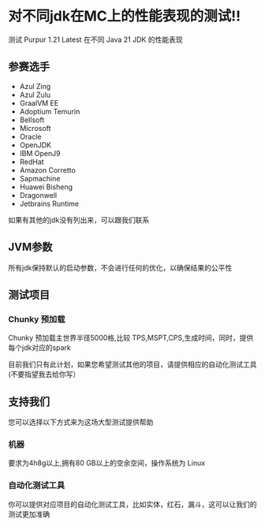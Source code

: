 # 对不同jdk在MC上的性能表现的测试!!

测试 Purpur 1.21 Latest 在不同 Java 21 JDK 的性能表现

## 参赛选手

* Azul Zing
* Azul Zulu
* GraalVM EE
* Adoptium Temurin
* Bellsoft
* Microsoft
* Oracle
* OpenJDK
* IBM OpenJ9
* RedHat
* Amazon Corretto
* Sapmachine
* Huawei Bisheng
* Dragonwell
* Jetbrains Runtime

如果有其他的jdk没有列出来，可以跟我们联系

## JVM参数

所有jdk保持默认的启动参数，不会进行任何的优化，以确保结果的公平性

## 测试项目

### Chunky 预加载

Chunky 预加载主世界半径5000格,比较 TPS,MSPT,CPS,生成时间，同时，提供每个jdk对应的spark

目前我们只有此计划，如果您希望测试其他的项目，请提供相应的自动化测试工具(不要指望我去给你写）

## 支持我们

您可以选择以下方式来为这场大型测试提供帮助

### 机器

要求为4h8g以上,拥有80 GB以上的空余空间，操作系统为 Linux

### 自动化测试工具

你可以提供对应项目的自动化测试工具，比如实体，红石，漏斗，这可以让我们的测试更加准确
